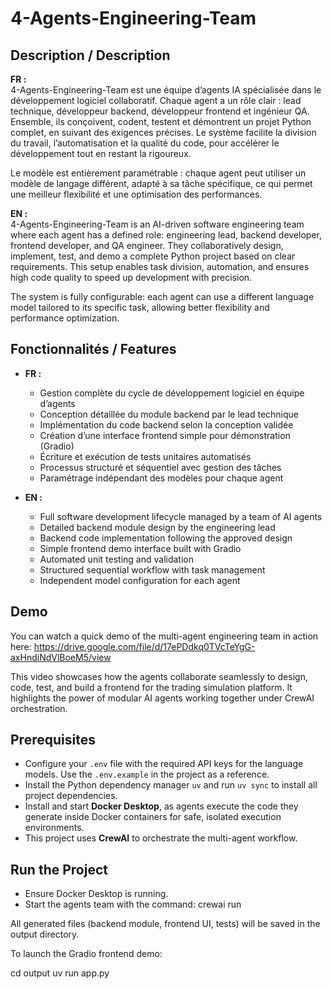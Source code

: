 # 4-Agents-Engineering-Team

## Description / Description

**FR :**  
4-Agents-Engineering-Team est une équipe d’agents IA spécialisée dans le développement logiciel collaboratif. Chaque agent a un rôle clair : lead technique, développeur backend, développeur frontend et ingénieur QA. Ensemble, ils conçoivent, codent, testent et démontrent un projet Python complet, en suivant des exigences précises. Le système facilite la division du travail, l’automatisation et la qualité du code, pour accélérer le développement tout en restant la rigoureux.  

Le modèle est entièrement paramétrable : chaque agent peut utiliser un modèle de langage différent, adapté à sa tâche spécifique, ce qui permet une meilleur flexibilité et une optimisation des performances.

**EN :**  
4-Agents-Engineering-Team is an AI-driven software engineering team where each agent has a defined role: engineering lead, backend developer, frontend developer, and QA engineer. They collaboratively design, implement, test, and demo a complete Python project based on clear requirements. This setup enables task division, automation, and ensures high code quality to speed up development with precision.  

The system is fully configurable: each agent can use a different language model tailored to its specific task, allowing better flexibility and performance optimization.

## Fonctionnalités / Features

- **FR :**  
  - Gestion complète du cycle de développement logiciel en équipe d’agents  
  - Conception détaillée du module backend par le lead technique  
  - Implémentation du code backend selon la conception validée  
  - Création d’une interface frontend simple pour démonstration (Gradio)  
  - Écriture et exécution de tests unitaires automatisés  
  - Processus structuré et séquentiel avec gestion des tâches  
  - Paramétrage indépendant des modèles pour chaque agent  

- **EN :**  
  - Full software development lifecycle managed by a team of AI agents  
  - Detailed backend module design by the engineering lead  
  - Backend code implementation following the approved design  
  - Simple frontend demo interface built with Gradio  
  - Automated unit testing and validation  
  - Structured sequential workflow with task management  
  - Independent model configuration for each agent  

## Demo
You can watch a quick demo of the multi-agent engineering team in action here:
https://drive.google.com/file/d/17ePDdkq0TVcTeYgG-axHndiNdVlBoeM5/view

This video showcases how the agents collaborate seamlessly to design, code, test, and build a frontend for the trading simulation platform. It highlights the power of modular AI agents working together under CrewAI orchestration.


## Prerequisites

- Configure your `.env` file with the required API keys for the language models. Use the `.env.example` in the project as a reference.  
- Install the Python dependency manager `uv` and run `uv sync` to install all project dependencies.  
- Install and start **Docker Desktop**, as agents execute the code they generate inside Docker containers for safe, isolated execution environments.  
- This project uses **CrewAI** to orchestrate the multi-agent workflow.

## Run the Project

- Ensure Docker Desktop is running.  
- Start the agents team with the command:   crewai run

All generated files (backend module, frontend UI, tests) will be saved in the output directory.

To launch the Gradio frontend demo:

cd output
uv run app.py
